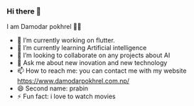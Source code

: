 ### Hi there 👋

I am Damodar pokhrel 👋😄

- 🔭 I’m currently working on flutter.
- 🌱 I’m currently learning Artificial intelligence
- 👯 I’m looking to collaborate on any projects about AI
- 💬 Ask me about new inovation and new technology
- 📫 How to reach me: you can contact me with my website https://www.damodarpokhrel.com.np/
- 😄  Second name: prabin
- ⚡ Fun fact: i love to watch movies

